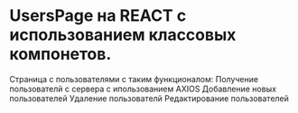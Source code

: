 # UsersPage на REACT с использованием классовых компонетов. <br>
Страница с пользователями с таким функционалом:
Получение пользователй с сервера с ипользованием AXIOS
Добавление новых пользователей
Удаление пользователй
Редактирование пользователей
